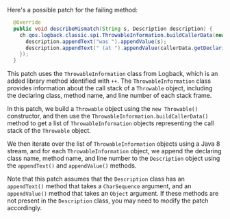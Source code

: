 Here's a possible patch for the failing method:

```java
  @Override
  public void describeMismatch(String s, Description description) {
    ch.qos.logback.classic.spi.ThrowableInformation.buildCallerData(new Throwable()).forEach(callerData -> {
      description.appendText("was ").appendValue(s);
      description.appendText(" (at ").appendValue(callerData.getDeclaringClass().getName()).appendValue(":").appendValue(callerData.getMethodName()).appendValue(":").appendValue(callerData.getLineNumber()).appendText(")").appendText("\n");
    });
  }
```

This patch uses the `ThrowableInformation` class from Logback, which is an added library method identified with `++`. The `ThrowableInformation` class provides information about the call stack of a `Throwable` object, including the declaring class, method name, and line number of each stack frame.

In this patch, we build a `Throwable` object using the `new Throwable()` constructor, and then use the `ThrowableInformation.buildCallerData()` method to get a list of `ThrowableInformation` objects representing the call stack of the `Throwable` object.

We then iterate over the list of `ThrowableInformation` objects using a Java 8 stream, and for each `ThrowableInformation` object, we append the declaring class name, method name, and line number to the `Description` object using the `appendText()` and `appendValue()` methods.

Note that this patch assumes that the `Description` class has an `appendText()` method that takes a `CharSequence` argument, and an `appendValue()` method that takes an `Object` argument. If these methods are not present in the `Description` class, you may need to modify the patch accordingly.